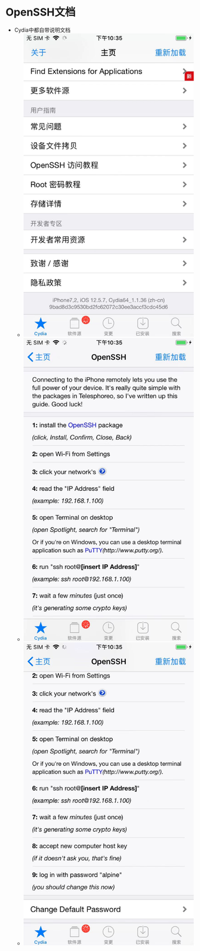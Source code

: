 # OpenSSH文档

* Cydia中都自带说明文档
  * ![cydia_openssh_doc_1](../../../assets/img/cydia_openssh_doc_1.png)
  * ![cydia_openssh_doc_2](../../../assets/img/cydia_openssh_doc_2.png)
  * ![cydia_openssh_doc_3](../../../assets/img/cydia_openssh_doc_3.png)
